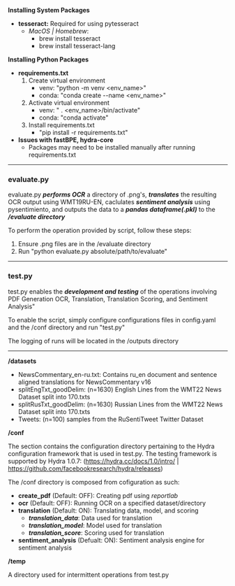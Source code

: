 **Installing System Packages**
- **tesseract:** Required for using pytesseract
    - *MacOS | Homebrew*: 
        - brew install tesseract
        - brew install tesseract-lang

**Installing Python Packages**
- **requirements.txt**
    1. Create virtual environment 
        - venv: "python -m venv <env_name>"
        - conda: "conda create --name <env_name>"
    2. Activate virtual environment 
        - venv: " . <env_name>/bin/activate"
        - conda: "conda activate"
    3. Install requirements.txt
        - "pip install -r requirements.txt"
- **Issues with fastBPE, hydra-core**
     - Packages may need to be installed manually after running requirements.txt    
***

### evaluate.py
evaluate.py ***performs OCR*** a directory of .png's, ***translates*** the resulting OCR output using WMT19RU-EN,  caclulates ***sentiment analysis*** using pysentimiento, and outputs the data to a ***pandas dataframe(.pkl)*** to the ***/evaluate directory***

To perform the operation provided by script, follow these steps: 

1. Ensure .png files are in the /evaluate directory
2. Run "python evaluate.py absolute/path/to/evaluate"

***
### test.py
test.py enables the ***development and testing*** of the operations involving PDF Generation OCR, Translation, Translation Scoring, and Sentiment Analysis"

To enable the script, simply configure configurations files in config.yaml and the /conf directory and run "test.py"

The logging of runs will be located in the /outputs directory

***

**/datasets**
- NewsCommentary_en-ru.txt: Contains ru_en document and sentence aligned translations for NewsCommentary v16
- splitEngTxt_goodDelim: (n=1630) English Lines from the WMT22 News Dataset split into 170.txts
- splitRusTxt_goodDelim: (n=1630) Russian Lines from the WMT22 News Dataset split into 170.txts
- Tweets: (n=100) samples from the RuSentiTweet Twitter Dataset

**/conf**

The section contains the configuration directory pertaining to the Hydra configuration framework that is used in test.py. The testing framework is supported by Hydra 1.0.7: (https://hydra.cc/docs/1.0/intro/ | https://github.com/facebookresearch/hydra/releases)

The /conf directory is composed from cofiguration as such: 
- **create_pdf** (Default: OFF): Creating pdf using *reportlab*
- **ocr** (Default: OFF): Running OCR on a specified dataset/directory
- **translation** (Default: ON): Translating data, model, and scoring
    - ***translation_data***: Data used for translation
    - ***translation_model***: Model used for translation
    - ***translation_score***: Scoring used for translation
- **sentiment_analysis** (Defualt: ON): Sentiment analysis engine for sentiment analysis

**/temp**

A directory used for intermittent operations from test.py